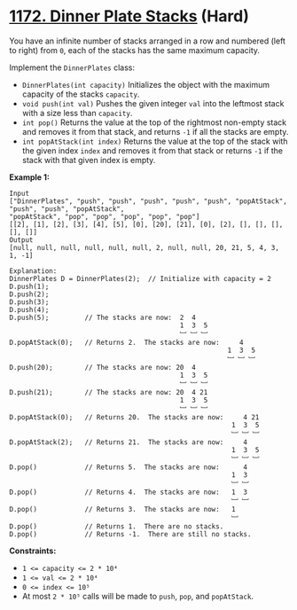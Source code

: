 # [1172. Dinner Plate Stacks][link] (Hard)

[link]: https://leetcode.com/problems/dinner-plate-stacks/

You have an infinite number of stacks arranged in a row and numbered (left to right) from `0`, each
of the stacks has the same maximum capacity.

Implement the `DinnerPlates` class:

- `DinnerPlates(int capacity)` Initializes the object with the maximum capacity of the stacks
`capacity`.
- `void push(int val)` Pushes the given integer `val` into the leftmost stack with a size less than
`capacity`.
- `int pop()` Returns the value at the top of the rightmost non-empty stack and removes it from that
stack, and returns `-1` if all the stacks are empty.
- `int popAtStack(int index)` Returns the value at the top of the stack with the given index `index`
and removes it from that stack or returns `-1` if the stack with that given index is empty.

**Example 1:**

```
Input
["DinnerPlates", "push", "push", "push", "push", "push", "popAtStack", "push", "push", "popAtStack",
"popAtStack", "pop", "pop", "pop", "pop", "pop"]
[[2], [1], [2], [3], [4], [5], [0], [20], [21], [0], [2], [], [], [], [], []]
Output
[null, null, null, null, null, null, 2, null, null, 20, 21, 5, 4, 3, 1, -1]

Explanation:
DinnerPlates D = DinnerPlates(2);  // Initialize with capacity = 2
D.push(1);
D.push(2);
D.push(3);
D.push(4);
D.push(5);         // The stacks are now:  2  4
                                           1  3  5
                                           ﹈ ﹈ ﹈
D.popAtStack(0);   // Returns 2.  The stacks are now:     4
                                                       1  3  5
                                                       ﹈ ﹈ ﹈
D.push(20);        // The stacks are now: 20  4
                                           1  3  5
                                           ﹈ ﹈ ﹈
D.push(21);        // The stacks are now: 20  4 21
                                           1  3  5
                                           ﹈ ﹈ ﹈
D.popAtStack(0);   // Returns 20.  The stacks are now:     4 21
                                                        1  3  5
                                                        ﹈ ﹈ ﹈
D.popAtStack(2);   // Returns 21.  The stacks are now:     4
                                                        1  3  5
                                                        ﹈ ﹈ ﹈
D.pop()            // Returns 5.  The stacks are now:      4
                                                        1  3
                                                        ﹈ ﹈
D.pop()            // Returns 4.  The stacks are now:   1  3
                                                        ﹈ ﹈
D.pop()            // Returns 3.  The stacks are now:   1
                                                        ﹈
D.pop()            // Returns 1.  There are no stacks.
D.pop()            // Returns -1.  There are still no stacks.
```

**Constraints:**

- `1 <= capacity <= 2 * 10⁴`
- `1 <= val <= 2 * 10⁴`
- `0 <= index <= 10⁵`
- At most `2 * 10⁵` calls will be made to `push`, `pop`, and `popAtStack`.
